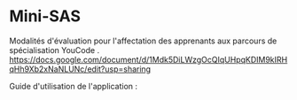 # Mini-SAS
Modalités d'évaluation pour l'affectation des apprenants aux parcours de spécialisation YouCode .
https://docs.google.com/document/d/1Mdk5DiLWzgOcQIqUHpqKDIM9kIRHqHh9Xb2xNaNLUNc/edit?usp=sharing

Guide d'utilisation de l'application : 

